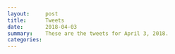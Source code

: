```yaml
---
layout:     post
title:      Tweets
date:       2018-04-03
summary:    These are the tweets for April 3, 2018.
categories:
---
```


